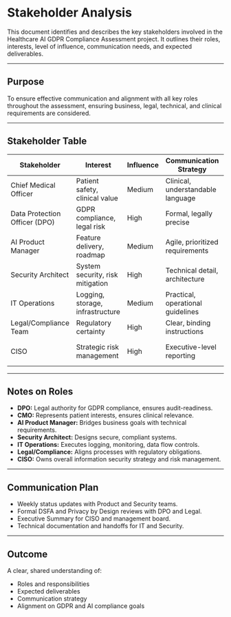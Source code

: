 # Stakeholder Analysis

This document identifies and describes the key stakeholders involved in the Healthcare AI GDPR Compliance Assessment project. It outlines their roles, interests, level of influence, communication needs, and expected deliverables.

---

## Purpose
To ensure effective communication and alignment with all key roles throughout the assessment, ensuring business, legal, technical, and clinical requirements are considered.

---

## Stakeholder Table

| Stakeholder           | Interest                      | Influence | Communication Strategy             | Deliverables                        |
|------------------------|------------------------------|-----------|------------------------------------|-------------------------------------|
| Chief Medical Officer  | Patient safety, clinical value | Medium   | Clinical, understandable language | Risk assessment, recommendations   |
| Data Protection Officer (DPO) | GDPR compliance, legal risk | High     | Formal, legally precise           | DSFA, compliance checklists        |
| AI Product Manager     | Feature delivery, roadmap    | Medium    | Agile, prioritized requirements   | Detection rules, data flow diagrams |
| Security Architect     | System security, risk mitigation | High  | Technical detail, architecture    | SIEM rules, threat models          |
| IT Operations          | Logging, storage, infrastructure | Medium | Practical, operational guidelines | Log analysis, monitoring setup     |
| Legal/Compliance Team  | Regulatory certainty         | High      | Clear, binding instructions       | Policies, consent forms            |
| CISO                   | Strategic risk management    | High      | Executive-level reporting         | Executive summary, cost-benefit analysis |

---

## Notes on Roles

- **DPO:** Legal authority for GDPR compliance, ensures audit-readiness.
- **CMO:** Represents patient interests, ensures clinical relevance.
- **AI Product Manager:** Bridges business goals with technical requirements.
- **Security Architect:** Designs secure, compliant systems.
- **IT Operations:** Executes logging, monitoring, data flow controls.
- **Legal/Compliance:** Aligns processes with regulatory obligations.
- **CISO:** Owns overall information security strategy and risk management.

---

## Communication Plan
- Weekly status updates with Product and Security teams.
- Formal DSFA and Privacy by Design reviews with DPO and Legal.
- Executive Summary for CISO and management board.
- Technical documentation and handoffs for IT and Security.

---

## Outcome
A clear, shared understanding of:
- Roles and responsibilities
- Expected deliverables
- Communication strategy
- Alignment on GDPR and AI compliance goals

